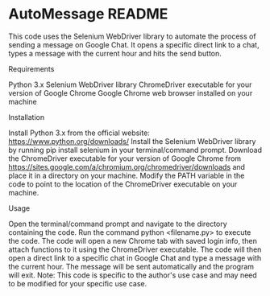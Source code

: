 # AutoMessage README
This code uses the Selenium WebDriver library to automate the process of sending a message on Google Chat. It opens a specific direct link to a chat, types a message with the current hour and hits the send button.

Requirements

Python 3.x
Selenium WebDriver library
ChromeDriver executable for your version of Google Chrome
Google Chrome web browser installed on your machine

Installation

Install Python 3.x from the official website: https://www.python.org/downloads/
Install the Selenium WebDriver library by running pip install selenium in your terminal/command prompt.
Download the ChromeDriver executable for your version of Google Chrome from https://sites.google.com/a/chromium.org/chromedriver/downloads and place it in a directory on your machine.
Modify the PATH variable in the code to point to the location of the ChromeDriver executable on your machine.

Usage

Open the terminal/command prompt and navigate to the directory containing the code.
Run the command python <filename.py> to execute the code.
The code will open a new Chrome tab with saved login info, then attach functions to it using the ChromeDriver executable.
The code will then open a direct link to a specific chat in Google Chat and type a message with the current hour.
The message will be sent automatically and the program will exit.
Note: This code is specific to the author's use case and may need to be modified for your specific use case.
